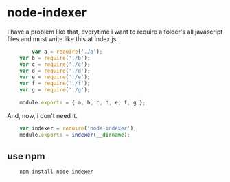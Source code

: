 # node-indexer

I have a problem like that, everytime i want to require a folder's all javascript files and must write like this at index.js.

```javascript
    	var a = require('./a');
	var b = require('./b');
	var c = require('./c');
	var d = require('./d');
	var e = require('./e');
	var f = require('./f');
	var g = require('./g');
	
	module.exports = { a, b, c, d, e, f, g };
```

And, now, i don't need it.

```javascript
	var indexer = require('node-indexer');
	module.exports = indexer(__dirname);
```

## use npm

```javascript
    npm install node-indexer
```
